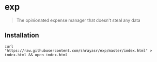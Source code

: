 # exp
> The opinionated expense manager that doesn't steal any data

## Installation

```
curl "https://raw.githubusercontent.com/shrayasr/exp/master/index.html" > index.html && open index.html
```

